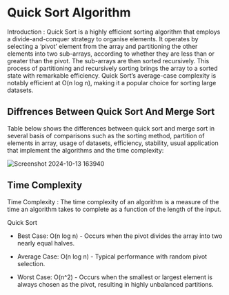 # Quick Sort Algorithm

Introduction : Quick Sort is a highly efficient sorting algorithm that employs a divide-and-conquer strategy to organise elements. It operates by selecting a ‘pivot’ element from the array and 
partitioning the other elements into two sub-arrays, according to whether they are less than or greater than the pivot. The sub-arrays are then sorted recursively. 
This process of partitioning and recursively sorting brings the array to a sorted state with remarkable efficiency. Quick Sort’s average-case complexity is notably efficient at O(n log n), 
making it a popular choice for sorting large datasets.

## Diffrences Between Quick Sort And Merge Sort

Table below shows the differences between quick sort and merge sort in several basis of comparisons such as the sorting method, partition of elements in array,
usage of datasets, efficiency, stability, usual application that implement the algorithms and the time complexity:

![Screenshot 2024-10-13 163940](https://github.com/user-attachments/assets/b6cc11ea-60f0-4b7a-be67-cb8a2b7493d7)

## Time Complexity

Time Complexity : The time complexity of an algorithm is a measure of the time an algorithm takes to complete as a function of the length of the input.

Quick Sort

- Best Case: O(n log n) - Occurs when the pivot divides the array into two nearly equal halves.

- Average Case: O(n log n) - Typical performance with random pivot selection.

- Worst Case: O(n^2) - Occurs when the smallest or largest element is always chosen as the pivot, resulting in highly unbalanced partitions.
